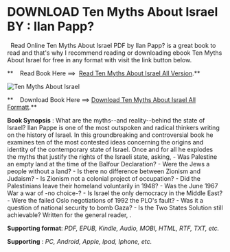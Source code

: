  **DOWNLOAD Ten Myths About Israel BY : Ilan Papp?**
===================================================

  Read Online Ten Myths About Israel PDF by Ilan Papp? is a great book to read and that's why I recommend reading or downloading ebook Ten Myths About Israel for free in any format with visit the link button below.

**    Read Book Here ==>  [Read Ten Myths About Israel All Version](https://goodreadbook.site/?book=1786630192).**

![Ten Myths About Israel](https://i.gr-assets.com/images/S/compressed.photo.goodreads.com/books/1568531909l/31171856.jpg)

**    Download Book Here ==> [Download Ten Myths About Israel All Formatt](https://goodreadbook.site/?book=1786630192).**

**Book Synopsis** : What are the myths--and reality--behind the state of Israel? Ilan Pappe is one of the most outspoken and radical thinkers writing on the history of Israel. In this groundbreaking and controversial book he examines ten of the most contested ideas concerning the origins and identity of the contemporary state of Israel. Once and for all he explodes the myths that justify the rights of the Israeli state, asking, - Was Palestine an empty land at the time of the Balfour Declaration? - Were the Jews a people without a land? - Is there no difference between Zionism and Judaism? - Is Zionism not a colonial project of occupation? - Did the Palestinians leave their homeland voluntarily in 1948? - Was the June 1967 War a war of -no choice-? - Is Israel the only democracy in the Middle East? - Were the failed Oslo negotiations of 1992 the PLO's fault? - Was it a question of national security to bomb Gaza? - Is the Two States Solution still achievable? Written for the general reader, .

**Supporting format**: _PDF, EPUB, Kindle, Audio, MOBI, HTML, RTF, TXT, etc._

**Supporting** : _PC, Android, Apple, Ipad, Iphone, etc._